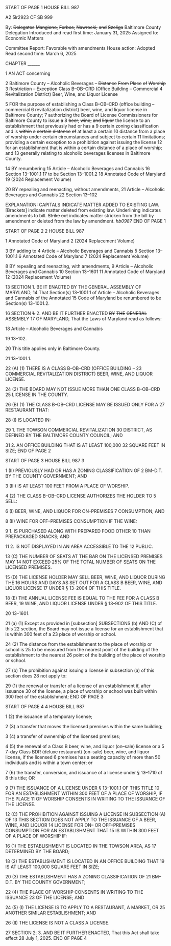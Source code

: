 START OF PAGE 1
HOUSE BILL 987

A2 5lr2923
CF SB 999

By: ~~Delegates~~ ~~Mangione,~~ ~~Forbes,~~ ~~Nawrocki,~~ ~~and~~ ~~Szeliga~~ Baltimore County
Delegation
Introduced and read first time: January 31, 2025
Assigned to: Economic Matters

Committee Report: Favorable with amendments
House action: Adopted
Read second time: March 6, 2025

CHAPTER ______

1 AN ACT concerning

2 Baltimore County – Alcoholic Beverages – ~~Distance~~ ~~From~~ ~~Place~~ ~~of~~ ~~Worship~~
3 ~~Restriction~~ ~~–~~ ~~Exception~~ Class B–OB–CRD (Office Building – Commercial
4 Revitalization District) Beer, Wine, and Liquor License

5 FOR the purpose of establishing a Class B–OB–CRD (office building – commercial
6 revitalization district) beer, wine, and liquor license in Baltimore County;
7 authorizing the Board of License Commissioners for Baltimore County to issue ~~a~~
8 ~~beer,~~ ~~wine,~~ ~~and~~ ~~liquor~~ the license to an establishment that previously had or has a
9 certain zoning classification and is ~~within~~ ~~a~~ ~~certain~~ ~~distance~~ ~~of~~ at least a certain
10 distance from a place of worship under certain circumstances and subject to certain
11 limitations; providing a certain exception to a prohibition against issuing the license
12 for an establishment that is within a certain distance of a place of worship; and
13 generally relating to alcoholic beverages licenses in Baltimore County.

14 BY renumbering
15 Article – Alcoholic Beverages and Cannabis
16 Section 13–1001.1
17 to be Section 13–1001.2
18 Annotated Code of Maryland
19 (2024 Replacement Volume)

20 BY repealing and reenacting, without amendments,
21 Article – Alcoholic Beverages and Cannabis
22 Section 13–102

EXPLANATION: CAPITALS INDICATE MATTER ADDED TO EXISTING LAW.
[Brackets] indicate matter deleted from existing law.
Underlining indicates amendments to bill.
~~Strike~~ ~~out~~ indicates matter stricken from the bill by amendment or deleted from the law by
amendment. *hb0987*
END OF PAGE 1

START OF PAGE 2
2 HOUSE BILL 987

1 Annotated Code of Maryland
2 (2024 Replacement Volume)

3 BY adding to
4 Article – Alcoholic Beverages and Cannabis
5 Section 13–1001.1
6 Annotated Code of Maryland
7 (2024 Replacement Volume)

8 BY repealing and reenacting, with amendments,
9 Article – Alcoholic Beverages and Cannabis
10 Section 13–1601
11 Annotated Code of Maryland
12 (2024 Replacement Volume)

13 SECTION 1. BE IT ENACTED BY THE GENERAL ASSEMBLY OF MARYLAND,
14 That Section(s) 13–1001.1 of Article – Alcoholic Beverages and Cannabis of the Annotated
15 Code of Maryland be renumbered to be Section(s) 13–1001.2.

16 SECTION ~~1.~~ 2. AND BE IT FURTHER ENACTED ~~BY~~ ~~THE~~ ~~GENERAL~~ ~~ASSEMBLY~~
17 ~~OF~~ ~~MARYLAND,~~ That the Laws of Maryland read as follows:

18 Article – Alcoholic Beverages and Cannabis

19 13–102.

20 This title applies only in Baltimore County.

21 13–1001.1.

22 (A) (1) THERE IS A CLASS B–OB–CRD (OFFICE BUILDING –
23 COMMERCIAL REVITALIZATION DISTRICT) BEER, WINE, AND LIQUOR LICENSE.

24 (2) THE BOARD MAY NOT ISSUE MORE THAN ONE CLASS B–OB–CRD
25 LICENSE IN THE COUNTY.

26 (B) (1) THE CLASS B–OB–CRD LICENSE MAY BE ISSUED ONLY FOR A
27 RESTAURANT THAT:

28 (I) IS LOCATED IN:

29 1. THE TOWSON COMMERCIAL REVITALIZATION
30 DISTRICT, AS DEFINED BY THE BALTIMORE COUNTY COUNCIL; AND

31 2. AN OFFICE BUILDING THAT IS AT LEAST 100,000
32 SQUARE FEET IN SIZE;
END OF PAGE 2

START OF PAGE 3
HOUSE BILL 987 3

1 (II) PREVIOUSLY HAD OR HAS A ZONING CLASSIFICATION OF
2 BM–D.T. BY THE COUNTY GOVERNMENT; AND

3 (III) IS AT LEAST 100 FEET FROM A PLACE OF WORSHIP.

4 (2) THE CLASS B–OB–CRD LICENSE AUTHORIZES THE HOLDER TO
5 SELL:

6 (I) BEER, WINE, AND LIQUOR FOR ON–PREMISES
7 CONSUMPTION; AND

8 (II) WINE FOR OFF–PREMISES CONSUMPTION IF THE WINE:

9 1. IS PURCHASED ALONG WITH PREPARED FOOD OTHER
10 THAN PREPACKAGED SNACKS; AND

11 2. IS NOT DISPLAYED IN AN AREA ACCESSIBLE TO THE
12 PUBLIC.

13 (C) THE NUMBER OF SEATS AT THE BAR ON THE LICENSED PREMISES MAY
14 NOT EXCEED 25% OF THE TOTAL NUMBER OF SEATS ON THE LICENSED PREMISES.

15 (D) THE LICENSE HOLDER MAY SELL BEER, WINE, AND LIQUOR DURING THE
16 HOURS AND DAYS AS SET OUT FOR A CLASS B BEER, WINE, AND LIQUOR LICENSE
17 UNDER § 13–2004 OF THIS TITLE.

18 (E) THE ANNUAL LICENSE FEE IS EQUAL TO THE FEE FOR A CLASS B BEER,
19 WINE, AND LIQUOR LICENSE UNDER § 13–902 OF THIS TITLE.

20 13–1601.

21 (a) (1) Except as provided in [subsection] SUBSECTIONS (b) AND (C) of this
22 section, the Board may not issue a license for an establishment that is within 300 feet of a
23 place of worship or school.

24 (2) The distance from the establishment to the place of worship or school is
25 to be measured from the nearest point of the building of the establishment to the nearest
26 point of the building of the place of worship or school.

27 (b) The prohibition against issuing a license in subsection (a) of this section does
28 not apply to:

29 (1) the renewal or transfer of a license of an establishment if, after issuance
30 of the license, a place of worship or school was built within 300 feet of the establishment;
END OF PAGE 3

START OF PAGE 4
4 HOUSE BILL 987

1 (2) the issuance of a temporary license;

2 (3) a transfer that moves the licensed premises within the same building;

3 (4) a transfer of ownership of the licensed premises;

4 (5) the renewal of a Class B beer, wine, and liquor (on–sale) license or a
5 7–day Class BDR (deluxe restaurant) (on–sale) beer, wine, and liquor license, if the licensed
6 premises has a seating capacity of more than 50 individuals and is within a town center; ~~or~~

7 (6) the transfer, conversion, and issuance of a license under § 13–1710 of
8 this title; OR

9 (7) THE ISSUANCE OF A LICENSE UNDER § 13–1001.1 OF THIS TITLE
10 FOR AN ESTABLISHMENT WITHIN 300 FEET OF A PLACE OF WORSHIP, IF THE PLACE
11 OF WORSHIP CONSENTS IN WRITING TO THE ISSUANCE OF THE LICENSE.

12 (C) THE PROHIBITION AGAINST ISSUING A LICENSE IN SUBSECTION (A) OF
13 THIS SECTION DOES NOT APPLY TO THE ISSUANCE OF A BEER, WINE, AND LIQUOR
14 LICENSE FOR ON– OR OFF–PREMISES CONSUMPTION FOR AN ESTABLISHMENT THAT
15 IS WITHIN 300 FEET OF A PLACE OF WORSHIP IF:

16 (1) THE ESTABLISHMENT IS LOCATED IN THE TOWSON AREA, AS
17 DETERMINED BY THE BOARD;

18 (2) THE ESTABLISHMENT IS LOCATED IN AN OFFICE BUILDING THAT
19 IS AT LEAST 100,000 SQUARE FEET IN SIZE;

20 (3) THE ESTABLISHMENT HAS A ZONING CLASSIFICATION OF
21 BM–D.T. BY THE COUNTY GOVERNMENT;

22 (4) THE PLACE OF WORSHIP CONSENTS IN WRITING TO THE ISSUANCE
23 OF THE LICENSE; AND

24 (5) (I) THE LICENSE IS TO APPLY TO A RESTAURANT, A MARKET, OR
25 ANOTHER SIMILAR ESTABLISHMENT; AND

26 (II) THE LICENSE IS NOT A CLASS A LICENSE.

27 SECTION ~~2.~~ 3. AND BE IT FURTHER ENACTED, That this Act shall take effect
28 July 1, 2025.
END OF PAGE 4
